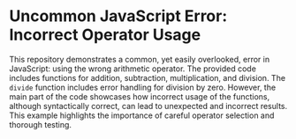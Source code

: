 # Uncommon JavaScript Error: Incorrect Operator Usage

This repository demonstrates a common, yet easily overlooked, error in JavaScript: using the wrong arithmetic operator.  The provided code includes functions for addition, subtraction, multiplication, and division.  The `divide` function includes error handling for division by zero. However, the main part of the code showcases how incorrect usage of the functions, although syntactically correct, can lead to unexpected and incorrect results. This example highlights the importance of careful operator selection and thorough testing.
